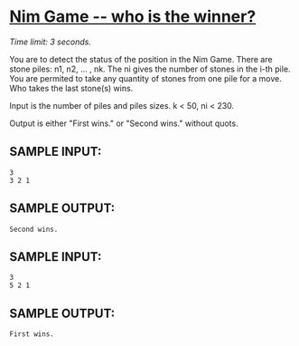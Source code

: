 # [Nim Game -- who is the winner?](http://acm.mipt.ru/judge/problems.pl?problem=100&lang=en)

*Time limit: 3 seconds.*

You are to detect the status of the position in the Nim Game. There are stone piles: n1, n2, ... , nk. The ni gives the number of stones in the i-th pile. You are permited to take any quantity of stones from one pile for a move. Who takes the last stone(s) wins.

Input is the number of piles and piles sizes. k < 50, ni < 230.

Output is either "First wins." or "Second wins." without quots.

## SAMPLE INPUT:

```
3
3 2 1
```

## SAMPLE OUTPUT:

```
Second wins. 
```

## SAMPLE INPUT:

```
3
5 2 1
```

## SAMPLE OUTPUT:

```
First wins. 
```

